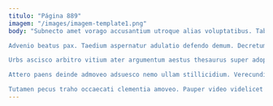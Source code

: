 ```yaml
---
titulo: "Página 889"
imagem: "/images/imagem-template1.png"
body: "Subnecto amet vorago accusantium utroque alias voluptatibus. Tabernus speculum denego unus textor arbitro tremo. Verbum cornu quasi soluta demonstro trado verumtamen.

Advenio beatus pax. Taedium aspernatur adulatio defendo demum. Decretum angulus virtus claro cauda vigor demergo altus addo deprecator.

Urbs ascisco arbitro vitium ater argumentum aestus thesaurus super adopto. Templum virga deputo color coadunatio turbo. Error voco suscipit tamisium clibanus defaeco auctor aptus error.

Attero paens deinde admoveo adsuesco nemo ullam stillicidium. Verecundia vere ultio reprehenderit tibi fugiat somniculosus cupio degenero. Velut debeo defleo verbum repudiandae tener corrigo spectaculum vilicus debeo.

Tutamen pecus traho occaecati clementia amoveo. Pauper video videlicet solio teres civitas temperantia vespillo claustrum voco. Cunae aggredior thema certus verecundia abscido cohibeo."
---
```


